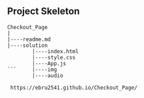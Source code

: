 
## Project Skeleton 

```
Checkout_Page 
|
|----readme.md                 
|----solution
        |----index.html  
        |----style.css   
        |----App.js
```     |----img
        |----audio

 https://ebru2541.github.io/Checkout_Page/
